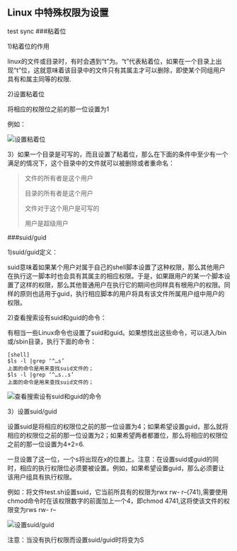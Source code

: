 Linux 中特殊权限为设置
---------------------

test sync
###粘着位

1)粘着位的作用

linux的文件或目录时，有时会遇到“t”为。“t”代表粘着位，如果在一个目录上出现“t”位，这就意味着该目录中的文件只有其属主才可以删除，即使某个同组用户具有和属主同等的权限.

2)设置粘着位

将相应的权限位之前的那一位设置为1

例如：

![设置粘着位][linux-suid-001-007]

3）如果一个目录是可写的，而且设置了粘着位，那么在下面的条件中至少有一个满足的情况下，这个目录中的文件就可以被删除或者重命名：

>文件的所有者是这个用户
>
>目录的所有者是这个用户
>
>文件对于这个用户是可写的
>
>用户是超级用户

###suid/guid

1)suid/guid定义：

suid意味着如果某个用户对属于自己的shell脚本设置了这种权限，那么其他用户在执行这一脚本时也会具有其属主的相应权限。于是，如果跟用户的某一个脚本设置了这样的权限，那么其他普通用户在执行它的期间也同样具有根用户的权限。同样的原则也适用于guid，执行相应脚本的用户将具有该文件所属用户组中用户的权限。

2)查看搜索设有suid和guid的命令：
 
有相当一些Linux命令也设置了suid和guid。如果想找出这些命令，可以进入/bin或/sbin目录，执行下面的命令：

	[shell]
	$ls -l |grep ‘^…s’
	上面的命令是用来查找suid文件的；
	$ls -l |grep ‘^…s..s’
	上面的命令是用来查找suid文件的； 

![查看搜索设有suid和guid的命令][linux-suid-002-007]


3）设置suid/guid

设置suid是将相应的权限位之前的那一位设置为4；如果希望设置guid，那么就将相应的权限位之前的那一位设置为2；如果希望两者都置位，那么将相应的权限位之前的那一位设置为4+2=6.

一旦设置了这一位，一个s将出现在x的位置上。注意：在设置suid或guid的同时，相应的执行权限位必须要被设置。例如，如果希望设置guid，那么必须要让该用户组具有执行权限。

例如：将文件test.sh设置suid，它当前所具有的权限为rwx rw- r–(741),需要使用chmod命令时在该权限数字的前面加上一个4，即chmod 4741,这将使该文件的权限变为rws rw- r– 

![设置suid/guid][linux-suid-003-007]

注意：当没有执行权限而设置suid/guid时将变为S

[linux-suid-001-007]: /linux/linux-suid-001-007.png
[linux-suid-002-007]: /linux/linux-suid-002-007.png
[linux-suid-003-007]: /linux/linux-suid-003-007.png
